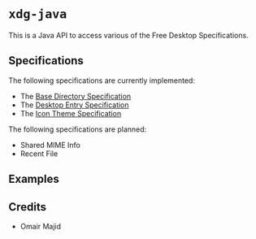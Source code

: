 `xdg-java`
==========

This is a Java API to access various of the Free Desktop
Specifications.

Specifications
--------------

The following specifications are currently implemented:
- The [Base Directory Specification](http://www.freedesktop.org/wiki/Specifications/menu-spec/)
- The [Desktop Entry Specification](http://www.freedesktop.org/wiki/Specifications/desktop-entry-spec/)
- The [Icon Theme Specification](http://www.freedesktop.org/wiki/Specifications/icon-theme-spec/)

The following specifications are planned:
- Shared MIME Info
- Recent File

Examples
--------


Credits
-------
- Omair Majid
